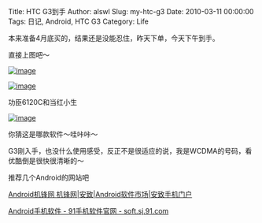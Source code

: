 Title: HTC G3到手
Author: alswl
Slug: my-htc-g3
Date: 2010-03-11 00:00:00
Tags: 日记, Android, HTC G3
Category: Life

本来准备4月底买的，结果还是没能忍住，昨天下单，今天下午到手。

直接上图吧～

[![image](http://upload-log4d.qiniudn.com/2010/03/20100311(001).jpg)](https://ohsolnxaa.qnssl.com/2010/03/20100311(001).jpg)

[![image](https://ohsolnxaa.qnssl.comm/2010/03/11032010236.jpg)](https://ohsolnxaa.qnssl.com/2010/03/11032010236.jpg)

功臣6120C和当红小生

[![image](https://ohsolnxaa.qnssl.comm/2010/03/20100311.jpg)](https://ohsolnxaa.qnssl.com/2010/03/20100311.jpg)

你猜这是哪款软件～哇咔咔～

G3刚入手，也没什么使用感受，反正不是很适应的说，我是WCDMA的号码，看优酷倒是很快很清晰的～

推荐几个Android的网站吧

[Android机锋网 机锋网|安致|Android软件市场|安致手机门户](http://www.androidin.net/bbs/index.php)

[Android手机软件 - 91手机软件官网 - soft.sj.91.com](http://soft.sj.91.com/android/)

